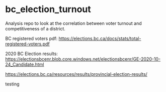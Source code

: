 # bc_election_turnout
Analysis repo to look at the correlation between voter turnout and competitiveness of a district.

BC registered voters pdf: https://elections.bc.ca/docs/stats/total-registered-voters.pdf

2020 BC Election results: https://electionsbcenr.blob.core.windows.net/electionsbcenr/GE-2020-10-24_Candidate.html

https://elections.bc.ca/resources/results/provincial-election-results/

testing